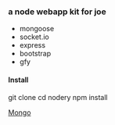 ### a node webapp kit for joe
- mongoose
- socket.io
- express
- bootstrap
- gfy


#### Install

git clone 
cd nodery
npm install

<a href="http://docs.mongodb.org/manual/installation/">Mongo</a>
